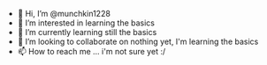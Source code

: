 - 👋 Hi, I’m @munchkin1228
- 👀 I’m interested in learning the basics
- 🌱 I’m currently learning still the basics
- 💞️ I’m looking to collaborate on nothing yet, I'm learning the basics
- 📫 How to reach me ... i'm not sure yet :/

<!---
munchkin1228/munchkin1228 is a ✨ special ✨ repository because its `README.md` (this file) appears on your GitHub profile.
You can click the Preview link to take a look at your changes.
--->
